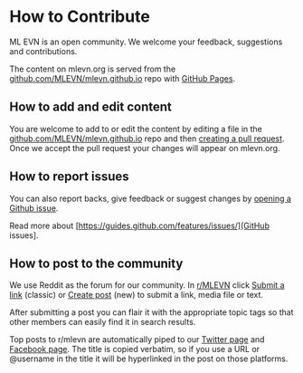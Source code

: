 # How to Contribute

ML EVN is an open community.  We welcome your feedback, suggestions and contributions.

The content on mlevn.org is served from the [github.com/MLEVN/mlevn.github.io](https://github.com/MLEVN/mlevn.github.io) repo with [GitHub Pages](https://guides.github.com/features/pages/).  

## How to add and edit content
You are welcome to add to or edit the content by editing a file in  the [github.com/MLEVN/mlevn.github.io](https://github.com/MLEVN/mlevn.github.io) repo and then [creating a pull request](https://help.github.com/articles/creating-a-pull-request/).  Once we accept the pull request your changes will appear on mlevn.org.

## How to report issues
You can also report backs, give feedback or suggest changes by [opening a Github issue](https://github.com/MLEVN/mlevn.github.io/issues/new).

Read more about [https://guides.github.com/features/issues/](GitHub issues].

## How to post to the community

We use Reddit as the forum for our community.  In [r/MLEVN](https://reddit.com/r/mlevn) click [Submit a link](https://www.reddit.com/r/MLEVN/submit) (classic) or [Create post]([https://new.reddit.com/r/MLEVN/submit]) (new) to submit a link, media file or text.

After submitting a post you can flair it with the appropriate topic tags so that other members can easily find it in search results.

Top posts to r/mlevn are automatically piped to our [Twitter page](https://twitter.com/ML_EVN) and [Facebook page](https://www.facebook.com/MLEVN.org/).  The title is copied verbatim, so if you use a URL or @username in the title it will be hyperlinked in the post on those platforms.

